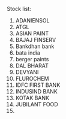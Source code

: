 Stock list:

1. ADANIENSOL
2. ATGL
3. ASIAN PAINT
4. BAJAJ FINSERV
5. Bankdhan bank
6. bata india
7. berger paints
8. DAL BHARAT
9. DEVYANI
10. FLUROCHEM
11. IDFC FIRST BANK
12. INDUSIND BANK
13. KOTAK BANK
14. JUBILANT FOOD
15. 
